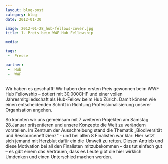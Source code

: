 ```yaml
---
layout: blog-post
category: blog
date: 2012-01-30

image: 2012-01-28_hub-fellows-cover.jpg
title: 1. Preis beim WWF Hub Fellowship  

media: 

tags:
 -  Presse

partner:
 -  Hub
 -  WWF
---
```


 Wir haben es geschafft! Wir haben den ersten Preis gewonnen beim WWF Hub Fellowship – dotiert mit 30.000CHF und einer vollen Jahresmitgliedschaft als Hub-Fellow beim Hub Zürich. Damit können wie einen entscheidenden Schritt in Richtung Professionalisierung unserer Organisation angehen.

So konnten wir uns gemeinsam mit 7 weiteren Projekten am Samstag 28.Januar präsentieren und unsere Konzepte die Welt zu verändern vorstellen. Im Zentrum der Ausschreibung stand die Thematik „Biodiversität und Ressourceneffizienz“ - und bei allen 8 Finalisten war klar: Hier setzt sich jemand mit Herzblut dafür ein die Umwelt zu retten. Diesen Antrieb und diese Motivation bei all den Finalisten mitzubekommen – das tut einfach gut – es gibt einem das Vertrauen, dass es Leute gibt die hier wirklich Umdenken und einen Unterschied machen werden.

